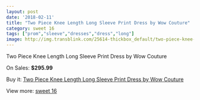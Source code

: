 ```yaml
---
layout: post
date: '2018-02-11'
title: "Two Piece Knee Length Long Sleeve Print Dress by Wow Couture"
category: sweet 16
tags: ["prom","sleeve","dresses","dress","long"]
image: http://img.transblink.com/25614-thickbox_default/two-piece-knee-length-long-sleeve-print-dress-by-wow-couture.jpg
---
```

Two Piece Knee Length Long Sleeve Print Dress by Wow Couture

On Sales: **$295.99**
<a href="https://www.transblink.com/en/sweet-16/8079-two-piece-knee-length-long-sleeve-print-dress-by-wow-couture.html"><amp-img layout="responsive" width="600" height="600" src="//img.transblink.com/25614-thickbox_default/two-piece-knee-length-long-sleeve-print-dress-by-wow-couture.jpg" alt="Two Piece Knee Length Long Sleeve Print Dress by Wow Couture 0" /></a>
<a href="https://www.transblink.com/en/sweet-16/8079-two-piece-knee-length-long-sleeve-print-dress-by-wow-couture.html"><amp-img layout="responsive" width="600" height="600" src="//img.transblink.com/25617-thickbox_default/two-piece-knee-length-long-sleeve-print-dress-by-wow-couture.jpg" alt="Two Piece Knee Length Long Sleeve Print Dress by Wow Couture 1" /></a>
<a href="https://www.transblink.com/en/sweet-16/8079-two-piece-knee-length-long-sleeve-print-dress-by-wow-couture.html"><amp-img layout="responsive" width="600" height="600" src="//img.transblink.com/25616-thickbox_default/two-piece-knee-length-long-sleeve-print-dress-by-wow-couture.jpg" alt="Two Piece Knee Length Long Sleeve Print Dress by Wow Couture 2" /></a>
<a href="https://www.transblink.com/en/sweet-16/8079-two-piece-knee-length-long-sleeve-print-dress-by-wow-couture.html"><amp-img layout="responsive" width="600" height="600" src="//img.transblink.com/25615-thickbox_default/two-piece-knee-length-long-sleeve-print-dress-by-wow-couture.jpg" alt="Two Piece Knee Length Long Sleeve Print Dress by Wow Couture 3" /></a>

Buy it: [Two Piece Knee Length Long Sleeve Print Dress by Wow Couture](https://www.transblink.com/en/sweet-16/8079-two-piece-knee-length-long-sleeve-print-dress-by-wow-couture.html "Two Piece Knee Length Long Sleeve Print Dress by Wow Couture")

View more: [sweet 16](https://www.transblink.com/en/65-sweet-16 "sweet 16")